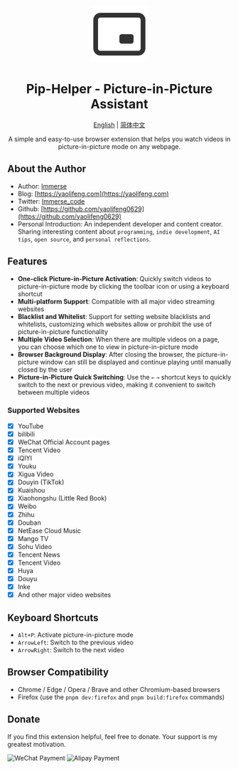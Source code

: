 <p align="center">
    <img src="/public/icon/128.png" alt="Pip-Helper" width="128" height="128">
    <h1 align="center">Pip-Helper - Picture-in-Picture Assistant</h1>
    <p align="center">
        <a href="README.md">English</a> | <a href="README.zh.md">简体中文</a>
    </p>
    <p align="center">A simple and easy-to-use browser extension that helps you watch videos in picture-in-picture mode on any webpage.</p>
</p>

## About the Author

-   Author: [Immerse](https://yaolifeng.com)
-   Blog: [https://yaolifeng.com](https://yaolifeng.com)
-   Twitter: [Immerse_code](https://twitter.com/Immerse_code)
-   Github: [https://github.com/yaolifeng0629](https://github.com/yaolifeng0629)
-   Personal Introduction: An independent developer and content creator. Sharing interesting content about `programming`, `indie development`, `AI tips`, `open source`, and `personal reflections`.

## Features

-   **One-click Picture-in-Picture Activation**: Quickly switch videos to picture-in-picture mode by clicking the toolbar icon or using a keyboard shortcut
-   **Multi-platform Support**: Compatible with all major video streaming websites
-   **Blacklist and Whitelist**: Support for setting website blacklists and whitelists, customizing which websites allow or prohibit the use of picture-in-picture functionality
-   **Multiple Video Selection**: When there are multiple videos on a page, you can choose which one to view in picture-in-picture mode
-   **Browser Background Display**: After closing the browser, the picture-in-picture window can still be displayed and continue playing until manually closed by the user
-   **Picture-in-Picture Quick Switching**: Use the `←` `→` shortcut keys to quickly switch to the next or previous video, making it convenient to switch between multiple videos

### Supported Websites

-   [x] YouTube
-   [x] bilibili
-   [x] WeChat Official Account pages
-   [x] Tencent Video
-   [x] iQIYI
-   [x] Youku
-   [x] Xigua Video
-   [x] Douyin (TikTok)
-   [x] Kuaishou
-   [x] Xiaohongshu (Little Red Book)
-   [x] Weibo
-   [x] Zhihu
-   [x] Douban
-   [x] NetEase Cloud Music
-   [x] Mango TV
-   [x] Sohu Video
-   [x] Tencent News
-   [x] Tencent Video
-   [x] Huya
-   [x] Douyu
-   [x] Inke
-   [x] And other major video websites

## Keyboard Shortcuts

-   `Alt+P`: Activate picture-in-picture mode
-   `ArrowLeft`: Switch to the previous video
-   `ArrowRight`: Switch to the next video

## Browser Compatibility

-   Chrome / Edge / Opera / Brave and other Chromium-based browsers
-   Firefox (use the `pnpm dev:firefox` and `pnpm build:firefox` commands)

## Donate

If you find this extension helpful, feel free to donate. Your support is my greatest motivation.

<img src="https://yaolifeng.com/sponsor/weixin.png" alt="WeChat Payment" width="200" height="200">
<img src="https://yaolifeng.com/sponsor/ali.png" alt="Alipay Payment" width="200" height="200">
